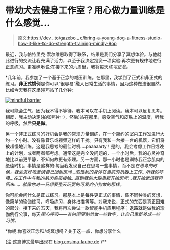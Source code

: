 # 带幼犬去健身工作室？用心做力量训练是什么感觉...

> 原文:[https://dev . to/gazebo _ c/bring-a-young-dog-a-fitness-studio-how-it-like-to-do-strength-training-mindly-9op](https://dev.to/gazebo_c/bringing-a-young-dog-to-a-fitness-studio-how-it-is-like-to-do-strength-training-mindfully-9op)

最近，我与帕特里克·索尔维恩取得了联系，结果是我们分享了冥想体验。与他就此进行的交流让我充满了活力，以至于我决定投资一项实验:再次更有规律地进行正念练习。更准确地说:在接下来的六周里，我将每天*练习正念。*

 *几年前，我参加了一个基于正念的减压训练。在那里，我学到了正式和非正式的练习。**非正式惯例**是你可以“很容易”融入日常生活的事情，因为这种做法很自然。比如今天我在这里碰巧站了几分钟:

[![mindful barrier](../Images/8f224752e0144621ab26c0026f536de8.png)](https://res.cloudinary.com/practicaldev/image/fetch/s--X8Kyr7bN--/c_limit%2Cf_auto%2Cfl_progressive%2Cq_auto%2Cw_880/http://blog.cosima-laube.de/images/7/7/e/7/9/77e79b64d251a3b8ca606429cb29e40a492a099f-mindfulbarrier.jpeg%3FcropResize%3D800%2C400)

我可能会生气，因为我不得不等待。我本可以在手机上阅读。我本可以反复思考。相反，我主动决定(拍张照片:-)，然后)站在那里，感受空气和皮肤上的温度，听我的呼吸，然后**只是做**。

另一个非正式练习的好机会是我的常规力量训练，在一个简约的室内工作室进行大约一个小时。没有像音乐或视频这样的干扰。只有我和一台接一台的机器，它们将被超慢地训练。这是我思考的最佳时机....paaaaarty！是的，我会考虑工作日或晚上的计划，或者两者都考虑。通常这是完全没问题的，一个小时后，我的心灵神奇地比以前更平静，不知何故更有条理。另一方面，那一小时也是训练我正念肌肉的绝佳时机。事情是这样的:每当我发现自己在思考一些事情，而不是*在思考的时候，我会友好地邀请自己回到房间...感觉我的身体在当前的机器上工作...听我的呼吸...在工作中与我的肌肉亲密接触...直到我的大脑重新开始思考...我开始邀请我再回来...。就像你对一只想要整天玩耍的可爱的小狗做的那样。*

你可能会问什么是正式练习。那基本上是每件更正式的事情，像不同种类的冥想，像简单的瑜伽练习，呼吸练习，身体扫描等等。对我来说，正式的东西是真正困难的部分。接下来的五天，我将再次尝试一款智能手机应用程序；退路就是做我的瑜伽例行公事，每天*用心呼吸——有时间限制地做一些数字，让自己重新养成一些习惯。*

 *你呢:你喜欢正念和/或冥想吗？关于这一点，你想分享什么

(注:这篇博文最早出现在 [blog.cosima-laube.de](http://blog.cosima-laube.de/blog/20170901_strengthTrainingWithAYoungDog) )**